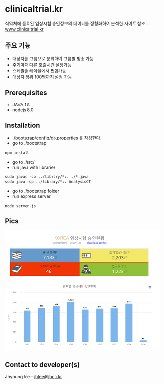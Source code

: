 # clinicaltrial.kr
식약처에 등록된 임상시험 승인정보의 데이터를 정형화하여 분석한 사이트 참조 : www.clinicaltrial.kr 

## 주요 기능
+ 대상자를 그룹으로 분류하여 그룹별 방송 가능
+ 주기마다 다른 호출시간 설정가능
+ 스케쥴을 테이블에서 편집가능
+ 대상자 범위 100명까지 설정 가능

## Prerequisites
+ JAVA 1.8
+ nodejs 8.0

## Installation
+ ./bootstrap/config/db.properties 를 작성한다.
+ go to ./bootstrap
```
npm install
```
+ go to  ./src/
+ run java with libraries
```
sudo javac -cp ../library/*:. ./*.java
sudo java -cp ../library/*:. AnalysisCT
```

+ go to ./bootstrap folder 
+ run express server
```
node server.js 
```

## Pics
![Clinicaltrial.kr](/ct1.png)

## Contact to developer(s)
Jhyoung lee - jhlee@jbcp.kr
